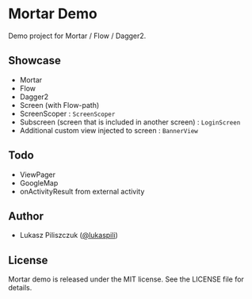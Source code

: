 # Mortar Demo

Demo project for Mortar / Flow / Dagger2.


## Showcase

- Mortar
- Flow
- Dagger2
- Screen (with Flow-path)
- ScreenScoper : `ScreenScoper`
- Subscreen (screen that is included in another screen) : `LoginScreen`
- Additional custom view injected to screen : `BannerView`


## Todo

- ViewPager
- GoogleMap
- onActivityResult from external activity


## Author

- Lukasz Piliszczuk ([@lukaspili](https://twitter.com/lukaspili))


## License

Mortar demo is released under the MIT license. See the LICENSE file for details.